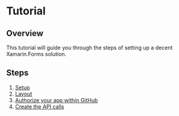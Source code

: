 # Tutorial

## Overview
This tutorial will guide you through the steps of setting up a decent Xamarin.Forms solution. 

## Steps
1. [Setup](setup.md)
1. [Layout](layout.md)
1. [Authorize your app within GitHub](github.md)
1. [Create the API calls](serviceagents.md)